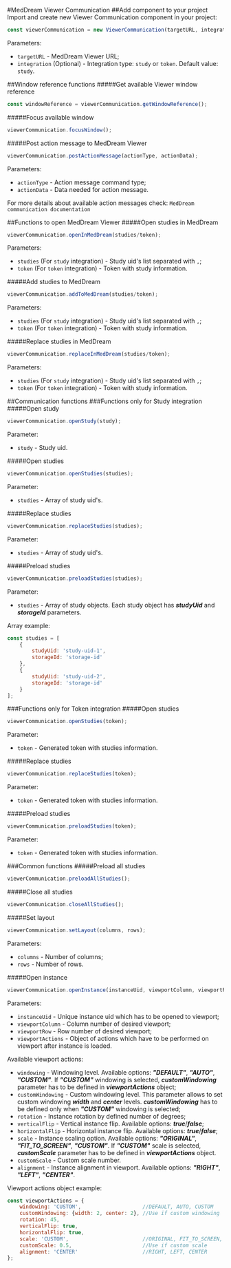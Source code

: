 #MedDream Viewer Communication
##Add component to your project
Import and create new Viewer Communication component in your project:

```js
const viewerCommunication = new ViewerCommunication(targetURL, integration);
```

Parameters:

- `targetURL` - MedDream Viewer URL;
- `integration` (Optional) - Integration type: `study` or `token`. Default value: `study`.

##Window reference functions
#####Get available Viewer window reference
```js
const windowReference = viewerCommunication.getWindowReference();
```

#####Focus available window
```js
viewerCommunication.focusWindow();
```

#####Post action message to MedDream Viewer
```js
viewerCommunication.postActionMessage(actionType, actionData);
```

Parameters:

- `actionType` - Action message command type;
- `actionData` - Data needed for action message.

For more details about available action messages check: `MedDream communication documentation`

##Functions to open MedDream Viewer
#####Open studies in MedDream
```js
viewerCommunication.openInMedDream(studies/token);
```

Parameters:

- `studies` (For `study` integration) - Study uid's list separated with `,`;
- `token` (For `token` integration) - Token with study information.

#####Add studies to MedDream
```js
viewerCommunication.addToMedDream(studies/token);
```

Parameters:

- `studies` (For `study` integration) - Study uid's list separated with `,`;
- `token` (For `token` integration) - Token with study information.

#####Replace studies in MedDream
```js
viewerCommunication.replaceInMedDream(studies/token);
```

Parameters:

- `studies` (For `study` integration) - Study uid's list separated with `,`;
- `token` (For `token` integration) - Token with study information.

##Communication functions
###Functions only for Study integration
#####Open study
```js
viewerCommunication.openStudy(study);
```

Parameter:

- `study` - Study uid.

#####Open studies
```js
viewerCommunication.openStudies(studies);
```

Parameter:

- `studies` - Array of study uid's.

#####Replace studies
```js
viewerCommunication.replaceStudies(studies);
```

Parameter:

- `studies` - Array of study uid's.

#####Preload studies
```js
viewerCommunication.preloadStudies(studies);
```

Parameter:

- `studies` - Array of study objects. Each study object has **_studyUid_** and **_storageId_** parameters.

Array example:

```js
const studies = [
    {
        studyUid: 'study-uid-1',
        storageId: 'storage-id'
    },
    {
        studyUid: 'study-uid-2',
        storageId: 'storage-id'
    }
];
```

###Functions only for Token integration
#####Open studies
```js
viewerCommunication.openStudies(token);
```

Parameter:

- `token` - Generated token with studies information.

#####Replace studies
```js
viewerCommunication.replaceStudies(token);
```

Parameter:

- `token` - Generated token with studies information.

#####Preload studies
```js
viewerCommunication.preloadStudies(token);
```

Parameter:

- `token` - Generated token with studies information.

###Common functions
#####Preload all studies
```js
viewerCommunication.preloadAllStudies();
```

#####Close all studies
```js
viewerCommunication.closeAllStudies();
```

#####Set layout
```js
viewerCommunication.setLayout(columns, rows);
```

Parameters:

- `columns` - Number of columns;
- `rows` - Number of rows.

#####Open instance
```js
viewerCommunication.openInstance(instanceUid, viewportColumn, viewportRow, viewportActions);
```

Parameters:

- `instanceUid` - Unique instance uid which has to be opened to viewport;
- `viewportColumn` - Column number of desired viewport;
- `viewportRow` - Row number of desired viewport;
- `viewportActions` - Object of actions which have to be performed on viewport after instance is loaded.

Available viewport actions:

- `windowing` - Windowing level. Available options: **_"DEFAULT"_**, **_"AUTO"_**, **_"CUSTOM"_**.
If **_"CUSTOM"_** windowing is selected, **_customWindowing_** parameter has to be defined in **_viewportActions_** object;
- `customWindowing` - Custom windowing level. This parameter allows to set custom windowing **_width_** and **_center_** levels.
**_customWindowing_** has to be defined only when **_"CUSTOM"_** windowing is selected;
- `rotation` - Instance rotation by defined number of degrees;
- `verticalFlip` - Vertical instance flip. Available options: **_true_**/**_false_**;
- `horizontalFlip` - Horizontal instance flip. Available options: **_true_**/**_false_**;
- `scale` - Instance scaling option. Available options: **_"ORIGINAL"_**, **_"FIT_TO_SCREEN"_**, **_"CUSTOM"_**.
If **_"CUSTOM"_** scale is selected, **_customScale_** parameter has to be defined in **_viewportActions_** object.
- `customScale` - Custom scale number.
- `alignment` - Instance alignment in viewport. Available options: **_"RIGHT"_**, **_"LEFT"_**, **_"CENTER"_**.

Viewport actions object example:

```js
const viewportActions = {
    windowing: 'CUSTOM',                    //DEFAULT, AUTO, CUSTOM
    customWindowing: {width: 2, center: 2}, //Use if custom windowing
    rotation: 45,
    verticalFlip: true,
    horizontalFlip: true,
    scale: 'CUSTOM',                        //ORIGINAL, FIT_TO_SCREEN, CUSTOM
    customScale: 0.5,                       //Use if custom scale
    alignment: 'CENTER'                     //RIGHT, LEFT, CENTER
};
```